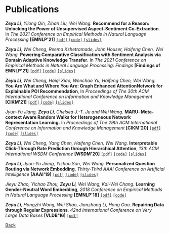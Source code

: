 # Publications

_**Zeyu Li**, Yilong Qin, Zihan Liu, Wei Wang._
**Recommend for a Reason: Unlocking the Power of Unsupervised Aspect-Sentiment Co-Extraction**.
In _The 2021 Conference on Empirical Methods in Natural Language Processing_ **[EMNLP'21]**
[`[pdf]`](https://zyli93.github.io/pages/publications.html)
[`[code]`](https://zyli93.github.io/pages/publications.html)
[`[slides]`](https://zyli93.github.io/pages/publications.html)

_**Zeyu Li**, Wei Cheng, Reema Kshetramade, John Houser, Haifeng Chen, Wei Wang._
**Powering Comparative Classification with Sentiment Analysis via Domain Adaptive Knowledge Transfer**.
In _The 2021 Conference on Empirical Methods in Natural Language Processing: Findings_ **[Findings of EMNLP'21]**
[`[pdf]`](https://zyli93.github.io/pages/publications.html)
[`[code]`](https://zyli93.github.io/pages/publications.html)
[`[slides]`](https://zyli93.github.io/pages/publications.html)

_**Zeyu Li**, Wei Cheng, Haiqi Xiao, Wenchao Yu, Haifeng Chen, Wei Wang._
**You Are What and Where You Are: Graph Enhanced AttentionNetwork for Explainable POI Recommendation**,
In _Proceedings of The 30th ACM International Conference on Information and Knowledge Management_ **[CIKM'21]**
[`[pdf]`](https://zyli93.github.io/pages/publications.html)
[`[code]`](https://zyli93.github.io/pages/publications.html)
[`[slides]`](https://zyli93.github.io/pages/publications.html)

_Jyun-Yu Jiang, **Zeyu Li**, Chelsea J.-T. Ju and Wei Wang._ **MARU: Meta-context Aware Random Walks for Heterogeneous Network Representation Learning.** In _Proceedings of The 29th ACM International Conference on Information and Knowledge Management_ **[CIKM'20]**
[`[pdf]`](https://jyunyu.csie.org/docs/pubs/cikm2020paper.pdf)
[`[code]`](https://github.com/hallogameboy/MARU)
[`[slides]`](https://jyunyu.csie.org/docs/pubs/cikm2020slides.pdf)


_**Zeyu Li**, Wei Cheng, Yang Chen, Haifeng Chen, Wei Wang._
**Interpretable Click-Through Rate Prediction through Hierarchical Attention**,
_13th ACM International WSDM Conference_ **[WSDM'20]**
[`[pdf]`](../pdfs/ZeyuLi_WSDM20_InterHAt.pdf)
[`[code]`](https://github.com/zyli93/InterHAt)
[`[slides]`](../pdfs/wsdm2020_interpretable.pdf)

_**Zeyu Li**, Jyun-Yu Jiang, Yizhou Sun, Wei Wang._
**Personalized Question Routing via Network Embedding**,
_Thirty-Third AAAI Conference on Artificial Intelligence_ **[AAAI'19]**
[`[pdf]`](http://web.cs.ucla.edu/~yzsun/papers/2019_AAAI_QR.pdf)
[`[code]`](https://github.com/zyli93/NeRank)
[`[slides]`](../pdfs/ZeyuLi_AAAI19.pdf)

_Jieyu Zhao, Yichao Zhou, **Zeyu Li**, Wei Wang, Kai-Wei Chang._
**Learning Gender-Neutral Word Embedding**,
_2018 Conference on Empirical Methods in Natural Language Processing_ **[EMNLP'18]**
[`[pdf]`](https://arxiv.org/pdf/1809.01496.pdf)
[`[code]`](https://github.com/uclanlp/gn_glove)

_**Zeyu Li**, Hongzhi Wang, Wei Shao, Jianzhong Li, Hong Gao._
**Repairing Data through Regular Expressions**,
_42nd International Conference on Very Large Data Bases_ **[VLDB'16]**
[`[pdf]`](http://www.vldb.org/pvldb/vol9/p432-li.pdf)

[Back](../index.html)

